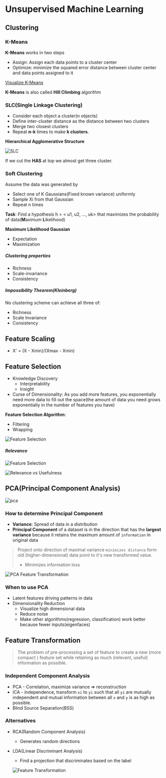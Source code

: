 # Unsupervised Machine Learning

## Clustering

### K-Means

**K-Means** works in two steps

- Assign: Assign each data points to a cluster center
- Optimize: minimize the squared error distance between cluster center and data points assigned to it

[Visualize K-Means](https://www.naftaliharris.com/blog/visualizing-k-means-clustering/)

**K-Means** is also called **Hill Climbing** algorithm		



### SLC(Single Linkage Clustering)

- Consider each object a cluster(n objects)
- Define inter-cluster distance as the distance between two clusters
- Merge two closest clusters
- Repeat **n-k** times to make **k clusters**.

**Hierarchical Agglomerative Structure**

![SLC](slc.png)



If we cut the **HAS** at top we almost get three cluster.

### Soft Clustering

Assume the data was generated by

- Select one of K Gaussians(Fixed known variance) uniformly
- Sample Xi from that Gaussian
- Repeat n times

**Task**: Find a hypothesis h = < u1, u2, ..., uk> that maximizes the probability of data(**M**aximum **L**ikelihood)



**Maximum Likelihood Gaussian** 

- Expectation 	
- Maximization

##### Clustering properties

- Richness
- Scale-invariance
- Consistency

##### Impossibility Theorem(Kleinberg)

No clustering scheme can achieve all three of:

- Richness
- Scale Invariance
- Consistency



## Feature Scaling

- X' = (X - Xmin)/(Xmax - Xmin)



## Feature Selection

- Knowledge Discovery
  - Interpretability
  - Insight
- Curse of Dimensionality: As you add more features, you exponentially need more data  to fill out the space(the amount of data you need grows exponentially in the number of features you have)



**Feature Selection Algorithm**:

- Filtering
- Wrapping

![Feature Selection](feature-selection-algorithm-more.png)

##### Relevance

![Feature Selection](relevance.png)

![Relevance vs Usefulness](relevance-vs-usefulness.png)

## PCA(Principal Component Analysis)

![pca](pca.png)



### How to determine Principal Component

- **Variance**: Spread of data in a distribution
- **Principal Component** of a dataset is in the direction that has the **largest variance** because it retains the maximum amount of `information` in original data

> Project onto direction of maximal variance `minimizes distance`  form old (higher-dimensional) data point to it's new transformed value.
>
> - Minimizes information loss

![PCA Feature Transformation](pca-feature-transformation.png)

### When to use PCA

- Latent features driving patterns in data
- Dimensionality Reduction
  - Visualize high dimensional data
  - Reduce noise
  - Make other algorithms(regression, classification) work better because fewer inputs(eigenfaces)



## Feature Transformation

> The problem of pre-processing a set of feature to create a new (more compact ) feature set while retaining as much (relevant, useful) information as possible.



### Independent Component Analysis

- PCA - Correlation, maximize variance => reconstruction
- ICA - independence, transform `xi` to `yi` such that all `yi` are mutually independent and mutual information between all `x` and `y` is as high as possible.
- Blind Source Separation(BSS)

### Alternatives

- RCA(Random Component Analysis)

  - Generates random directions

- LDA(Linear Discriminant Analysis)

  - Find a projection that discriminates based on the label

  ![Feature Transformation](feature-transformation.png)
